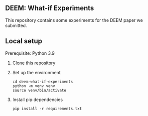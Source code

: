 
## DEEM: What-if Experiments

This repository contains some experiments for the DEEM paper we submitted.


## Local setup

Prerequisite: Python 3.9

1. Clone this repository
2. Set up the environment

	`cd deem-what-if-experiments` <br>
	`python -m venv venv` <br>
	`source venv/bin/activate` <br>
	
3. Install pip dependencies 

    `pip install -r requirements.txt` <br>

